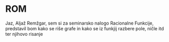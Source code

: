 # ROM
Jaz, Aljaž Remžgar, sem si za seminarsko nalogo Racionalne Funkcije, predstavil bom kako se riše grafe in kako se iz funkjij razbere pole, ničle itd ter njihovo risanje
